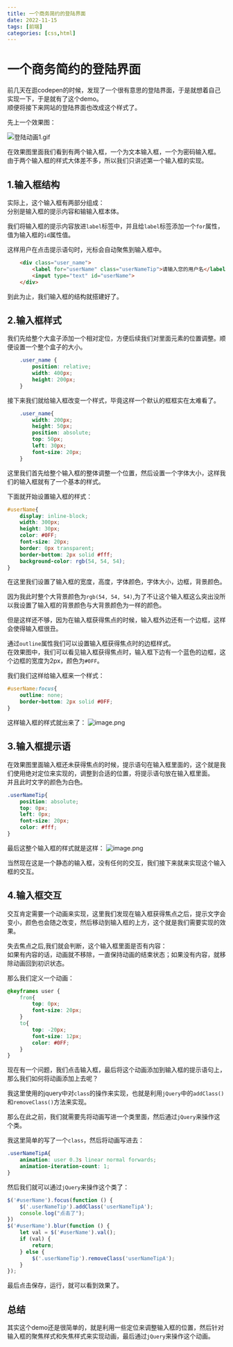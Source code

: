 ```yaml
---
title: 一个商务简约的登陆界面
date: 2022-11-15
tags: [前端]
categories: [css,html]
---
```

# 一个商务简约的登陆界面

前几天在逛codepen的时候，发现了一个很有意思的登陆界面，于是就想着自己实现一下，于是就有了这个demo。  
顺便将接下来网站的登陆界面也改成这个样式了。

先上一个效果图：

![登陆动画1.gif](https://p9-juejin.byteimg.com/tos-cn-i-k3u1fbpfcp/608aaa31d43b449c9fe46394d8da333d~tplv-k3u1fbpfcp-watermark.image?)

在效果图里面我们看到有两个输入框，一个为文本输入框，一个为密码输入框。  
由于两个输入框的样式大体差不多，所以我们只讲述第一个输入框的实现。

## 1.输入框结构

实际上，这个输入框有两部分组成：  
分别是输入框的提示内容和输输入框本体。

我们将输入框的提示内容放进`label`标签中，并且给`label`标签添加一个`for`属性，值为输入框的`id`属性值。

这样用户在点击提示语句时，光标会自动聚焦到输入框中。

```html
    <div class="user_name">
        <label for="userName" class="userNameTip">请输入您的用户名</label>
        <input type="text" id="userName">
    </div>
```

到此为止，我们输入框的结构就搭建好了。

## 2.输入框样式

我们先给整个大盒子添加一个相对定位，方便后续我们对里面元素的位置调整。顺便设置一个整个盒子的大小。

```css
    .user_name {
        position: relative;
        width: 400px;
        height: 200px;
    }
```

接下来我们就给输入框改变一个样式，毕竟这样一个默认的框框实在太难看了。

```css
    .user_name{
        width: 200px;
        height: 50px;
        position: absolute;
        top: 50px;
        left: 30px;
        font-size: 20px;
    }
```

这里我们首先给整个输入框的整体调整一个位置，然后设置一个字体大小，这样我们的输入框就有了一个基本的样式。

下面就开始设置输入框的样式：

```css
#userName{
    display: inline-block;
    width: 300px;
    height: 30px;
    color: #0FF;
    font-size: 20px;
    border: 0px transparent;
    border-bottom: 2px solid #fff;
    background-color: rgb(54, 54, 54);
}
```

在这里我们设置了输入框的宽度，高度，字体颜色，字体大小，边框，背景颜色。

因为我此时整个大背景颜色为`rgb(54, 54, 54)`,为了不让这个输入框这么突出没所以我设置了输入框的背景颜色与大背景颜色为一样的颜色。

但是这样还不够，因为在输入框获得焦点的时候，输入框外边还有一个边框，这样会使得输入框很丑。

通过`outline`属性我们可以设置输入框获得焦点时的边框样式。  
在效果图中，我们可以看见输入框获得焦点时，输入框下边有一个蓝色的边框，这个边框的宽度为2px，颜色为`#0FF`。
 
我们我们这样给输入框来一个样式：

```css
#userName:focus{
    outline: none;
    border-bottom: 2px solid #0FF;
}
```

这样输入框的样式就出来了：
![image.png](https://p3-juejin.byteimg.com/tos-cn-i-k3u1fbpfcp/20a7e84995e24015bfe6b8ed95a0408e~tplv-k3u1fbpfcp-watermark.image?)

## 3.输入框提示语

在效果图里面输入框还未获得焦点的时候，提示语句在输入框里面的，这个就是我们使用绝对定位来实现的，调整到合适的位置，将提示语句放在输入框里面。  
并且此时文字的颜色为白色。

```css
.userNameTip{
    position: absolute;
    top: 0px;
    left: 0px;
    font-size: 20px;
    color: #fff;
}
```

最后这整个输入框的样式就是这样：
![image.png](https://p1-juejin.byteimg.com/tos-cn-i-k3u1fbpfcp/74f378810fa248c6a5de236917b7af40~tplv-k3u1fbpfcp-watermark.image?)

当然现在这是一个静态的输入框，没有任何的交互，我们接下来就来实现这个输入框的交互。

## 4.输入框交互

交互肯定需要一个动画来实现，这里我们发现在输入框获得焦点之后，提示文字会变小，颜色也会随之改变，然后移动到输入框的上方，这个就是我们需要实现的效果。

失去焦点之后,我们就会判断，这个输入框里面是否有内容：  
如果有内容的话，动画就不移除，一直保持动画的结束状态；如果没有内容，就移除动画回到初识状态。

那么我们定义一个动画：

```css
@keyframes user {
    from{
        top: 0px;
        font-size: 20px;
    }
    to{
        top: -20px;
        font-size: 12px;
        color: #0FF;
    }
}
```

现在有一个问题，我们点击输入框，最后将这个动画添加到输入框的提示语句上，那么我们如何将动画添加上去呢？

我这里使用的jquery中对`class`的操作来实现，也就是利用`jQuery`中的`addClass()`和`removeClass()`方法来实现。

那么在此之前，我们就需要先将动画写进一个类里面，然后通过`jQuery`来操作这个类。

我这里简单的写了一个`class`，然后将动画写进去：

```css
.userNameTipA{
    animation: user 0.3s linear normal forwards;
    animation-iteration-count: 1;
}
```

然后我们就可以通过`jQuery`来操作这个类了：

```javascript
$('#userName').focus(function () {
    $('.userNameTip').addClass('userNameTipA');
    console.log("点击了");
})
$('#userName').blur(function () {
    let val = $('#userName').val();
    if (val) {
        return;
    } else {
        $('.userNameTip').removeClass('userNameTipA');
    }
});
```

最后点击保存，运行，就可以看到效果了。

## 总结

其实这个demo还是很简单的，就是利用一些定位来调整输入框的位置，然后针对输入框的聚焦样式和失焦样式来实现动画，最后通过`jQuery`来操作这个动画。